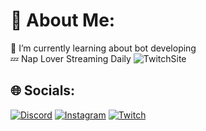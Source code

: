 # 💫 About Me:
🌱 I’m currently learning about bot developing<br>💤 Nap Lover
Streaming Daily
![TwitchSite](https://img.shields.io/twitch/status/Aerwix)

## 🌐 Socials:
[![Discord](https://img.shields.io/badge/Discord-%237289DA.svg?logo=discord&logoColor=white)](https://dsc.gg/FuneralOT) 
[![Instagram](https://img.shields.io/badge/Instagram-%23E4405F.svg?logo=Instagram&logoColor=white)](https://instagram.com/Aerwix) 
[![Twitch](https://img.shields.io/badge/Twitch-%239146FF.svg?logo=Twitch&logoColor=white)](https://twitch.tv/Aerwix) 


<!-- Proudly created with GPRM ( https://gprm.itsvg.in ) -->
